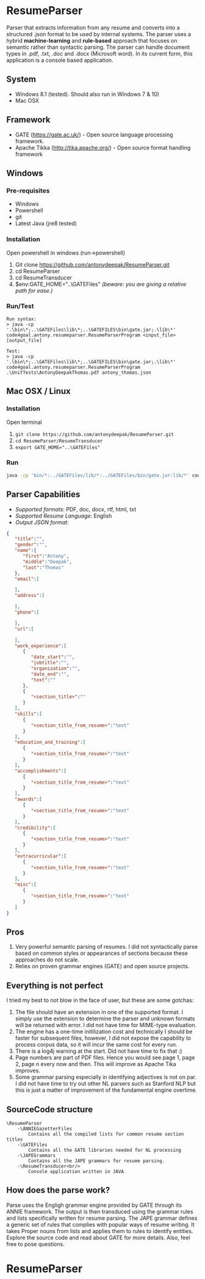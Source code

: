 # ResumeParser
Parser that extracts information from any resume and converts into a structured .json format to be used by internal systems. The parser uses a hybrid **machine-learning** and **rule-based** approach that focuses on semantic rather than syntactic parsing. The parser can handle document types in .pdf, .txt, .doc and .docx (Microsoft word). In its current form, this application is a console based application.

## System
* Windows 8.1 (tested). Should also run in Windows 7 & 10)
* Mac OSX

## Framework
* GATE (https://gate.ac.uk/) - Open source language processing framework.
* Apache Tikka (http://tika.apache.org/) - Open source format handling framework

## Windows

### Pre-requisites
* Windows
* Powershell
* git
* Latest Java (jre8 tested)

### Installation
Open powershell in windows (run->powershell)

1. Git clone https://github.com/antonydeepak/ResumeParser.git
2. cd ResumeParser
3. cd ResumeTransducer
4. $env:GATE_HOME="..\GATEFiles"  *(beware: you are giving a relative path for ease.)*

### Run/Test
	Run syntax:
	> java -cp '.\bin\*;..\GATEFiles\lib\*;..\GATEFILES\bin\gate.jar;.\lib\*' code4goal.antony.resumeparser.ResumeParserProgram <input_file> [output_file]

	Test:
	> java -cp '.\bin\*;..\GATEFiles\lib\*;..\GATEFILES\bin\gate.jar;.\lib\*' code4goal.antony.resumeparser.ResumeParserProgram .\UnitTests\AntonyDeepakThomas.pdf antony_thomas.json

## Mac OSX / Linux

### Installation
Open terminal

1. `git clone https://github.com/antonydeepak/ResumeParser.git`
2. `cd ResumeParser/ResumeTransducer`
3. `export GATE_HOME="..\GATEFiles"`

### Run
```bash
java -cp 'bin/*:../GATEFiles/lib/*:../GATEFiles/bin/gate.jar:lib/*' code4goal.antony.resumeparser.ResumeParserProgram <input_file> [output_file]
```

## Parser Capabilities

* *Supported formats*: PDF, doc, docx, rtf, html, txt
* *Supported Resume Language*: English
* *Output JSON format*:

```json
{  
   "title":"",
   "gender":"",
   "name":{  
      "first":"Antony",
      "middle":"Deepak",
      "last":"Thomas"
   },
   "email":[  

   ],
   "address":[  

   ],
   "phone":[  

   ],
   "url":[  

   ],
   "work_experience":[  
      {  
         "date_start":"",
         "jobtitle":"",
         "organization":"",
         "date_end":"",
         "text":""
      },
      {  
         "<section_title>":""
      }
   ],
   "skills":[  
      {  
         "<section_title_from_resume>":"text"
      }
   ],
   "education_and_training":[  
      {  
         "<section_title_from_resume>":"text"
      }
   ],
   "accomplishments":[  
      {  
         "<section_title_from_resume>":"text"
      }
   ],
   "awards":[  
      {  
         "<section_title_from_resume>":"text"
      }
   ],
   "credibility":[  
      {  
         "<section_title_from_resume>":"text"
      }
   ],
   "extracurricular":[  
      {  
         "<section_title_from_resume>":"text"
      }
   ],
   "misc":[  
      {  
         "<section_title_from_resume>":"text"
      }
   ]
}
```

## Pros
1. Very powerful semantic parsing of resumes. I did not syntactically parse based on common styles or appearances of sections because these approaches do not scale.
2. Relies on proven grammar engines (GATE) and open source projects.

## Everything is not perfect
I tried my best to not blow in the face of user, but these are some gotchas:

1. The file should have an extension in one of the supported format. I simply use the extension to determine the parser and unknown formats will be returned with error. I did not have time for MIME-type evaluation.
2. The engine has a one-time initilization cost and technically I should be faster for subsequent files, however, I did not expose the capability to process corpus data, so it will incur the same cost for every run.
3. There is a log4j warning at the start. Did not have time to fix that :)
4. Page numbers are part of PDF files. Hence you would see page 1, page 2, page n every now and then. This will improve as Apache Tika improves.
5. Some grammar parsing especially in identifying adjectives is not on par. I did not have time to try out other NL parsers such as Stanford NLP but this is just a matter of improvement of the fundamental engine overtime.

## SourceCode structure
```
\ResumeParser
	-\ANNIEGazetterFiles
		Contains all the compiled lists for common resume section titles
	-\GATEFiles
		Contains all the GATE libraries needed for NL processing
	-\JAPEGrammars
		Contains all the JAPE grammars for resume parsing.
	-\ResumeTransducer<br/>
		Console application written in JAVA
```		
## How does the parse work?
Parse uses the Engligh grammar engine provided by GATE through its ANNIE framework. The output is then transduced using the grammar rules and lists specifically written for resume parsing. The JAPE grammar defines a generic set of rules that complies with popular ways of resume writing. It takes Proper nouns from lists and applies them to rules to identify entities. Explore the source code and read about GATE for more details. Also, feel free to pose questions.
# ResumeParser
